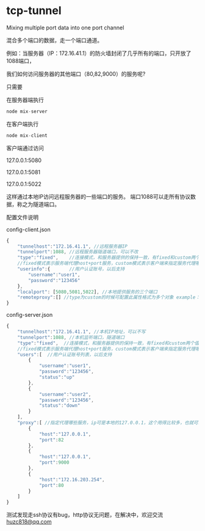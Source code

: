 # tcp-tunnel
Mixing multiple port data into one port channel

混合多个端口的数据，走一个端口通道。

例如：当服务器（IP：172.16.41.1）的防火墙封闭了几乎所有的端口，只开放了1088端口，

我们如何访问服务器的其他端口（80,82,9000）的服务呢? 

只需要

在服务器端执行
```javascript
node mix-server
```

在客户端执行

```javascript
node mix-client
```

客户端通过访问

127.0.0.1:5080

127.0.0.1:5081

127.0.0.1:5022

这样通过本地IP访问远程服务器的一些端口的服务。
端口1088可以走所有协议数据，称之为隧道端口。

配置文件说明

config-client.json

```javascript
{
	"tunnelhost":"172.16.41.1", //远程服务器IP
	"tunnelport":1088, //远程服务器隧道端口，可以不改
	"type":"fixed",    //连接模式，和服务器提供的保持一致，有fixed和custom两个值，
	//fixed模式表示服务端代理host+port服务，custom模式表示客户端来指定服务代理哪些host+port，custom模式比较危险，慎用
	"userinfo":{       //用户认证账号，以后支持
		"username":"user1", 
		"password":"123456"
	},
	"localport": [5080,5081,5022], //本地提供服务的三个端口
	"remoteproxy":[] //type为custom的时候可配置此属性格式为多个对象 example：{"host":"xx.xx.xx.xx","port":80}
}
```

config-server.json

```javascript
{
	"tunnelhost":"172.16.41.1", //本机IP地址，可以不写
	"tunnelport":1088, //本机监听端口，隧道端口
	"type":"fixed",  //连接模式，和服务器提供的保持一致，有fixed和custom两个值，
	//fixed模式表示服务端代理host+port服务，custom模式表示客户端来指定服务代理哪些host+port，custom模式比较危险，慎用
	"users":[  //用户认证账号列表，以后支持
		{
			"username":"user1",
			"password":"123456",
			"status":"up"
		},
		{
			"username":"user2",
			"password":"123456",
			"status":"down"
		}
	],
	"proxy":[ //指定代理哪些服务，ip可是本地的127.0.0.1，这个用得比较多，也就可以配置其他局域网IP和外网IP
		{
			"host":"127.0.0.1",
			"port":82
		},
		{
			"host":"127.0.0.1",
			"port":9000
		},
		{
			"host":"172.16.203.254",
			"port":80
		}
	]
}
```

测试发现走ssh协议有bug，http协议无问题，在解决中，欢迎交流 huzc818@qq.com